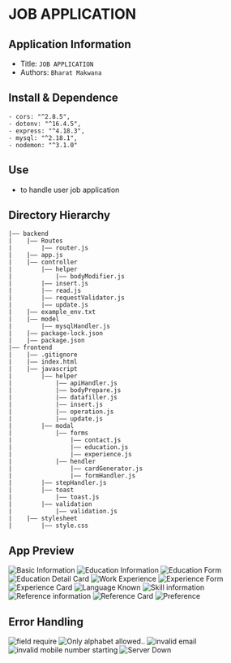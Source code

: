 # JOB APPLICATION

## Application Information

- Title: `JOB APPLICATION`
- Authors: `Bharat Makwana`

## Install & Dependence

```
- cors: "^2.8.5",
- dotenv: "^16.4.5",
- express: "^4.18.3",
- mysql: "^2.18.1",
- nodemon: "^3.1.0"
```
## Use

- to handle user job application

## Directory Hierarchy

```
|—— backend
|    |—— Routes
|        |—— router.js
|    |—— app.js
|    |—— controller
|        |—— helper
|            |—— bodyModifier.js
|        |—— insert.js
|        |—— read.js
|        |—— requestValidator.js
|        |—— update.js
|    |—— example_env.txt
|    |—— model
|        |—— mysqlHandler.js
|    |—— package-lock.json
|    |—— package.json
|—— frontend
|    |—— .gitignore
|    |—— index.html
|    |—— javascript
|        |—— helper
|            |—— apiHandler.js
|            |—— bodyPrepare.js
|            |—— datafiller.js
|            |—— insert.js
|            |—— operation.js
|            |—— update.js
|        |—— modal
|            |—— forms
|                |—— contact.js
|                |—— education.js
|                |—— experience.js
|            |—— hendler
|                |—— cardGenerator.js
|                |—— formHandler.js
|        |—— stepHandler.js
|        |—— toast
|            |—— toast.js
|        |—— validation
|            |—— validation.js
|    |—— stylesheet
|        |—— style.css
```

## App Preview

![Basic Information](<Screenshot from 2024-04-01 10-40-34.png>)
![Education Information](<Screenshot from 2024-04-01 11-22-26.png>)
![Education Form](<Screenshot from 2024-04-01 11-25-49.png>)
![Education Detail Card](<Screenshot from 2024-04-01 11-27-19.png>)
![Work Experience](<Screenshot from 2024-04-01 11-28-34.png>)
![Experience Form](<Screenshot from 2024-04-01 11-28-13.png>)
![Experience Card](<Screenshot from 2024-04-01 11-29-39.png>)
![Language Known](<Screenshot from 2024-04-01 11-30-13.png>)
![Skill information](<Screenshot from 2024-04-01 11-31-01.png>)
![Reference information](<Screenshot from 2024-04-01 11-31-49.png>)
![Reference Card](<Screenshot from 2024-04-01 11-32-03.png>)
![Preference](<Screenshot from 2024-04-01 11-32-11.png>)

## Error Handling

![field require](<Screenshot from 2024-04-01 11-33-31.png>)
![Only alphabet allowed..](<Screenshot from 2024-04-01 11-34-14.png>)
![invalid email](<Screenshot from 2024-04-01 11-34-46.png>)
![invalid mobile number starting](<Screenshot from 2024-04-01 11-35-56.png>)
![Server Down](<Screenshot from 2024-04-01 11-21-45.png>)
